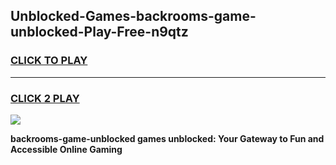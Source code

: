 
## Unblocked-Games-backrooms-game-unblocked-Play-Free-n9qtz
<h3>
<a href="https://premium76.site?title=backrooms-game-unblocked&ref=23A">CLICK TO PLAY</a></h3>
<hr>

<h3>
<a href="https://premium76.site?title=backrooms-game-unblocked&ref=23A">CLICK 2 PLAY</a>
  
</h3>

<a href="https://premium76.site?title=backrooms-game-unblocked&ref=23A"><img src="https://clearcache.store/games.png"></a>


**backrooms-game-unblocked games unblocked: Your Gateway to Fun and Accessible Online Gaming**
